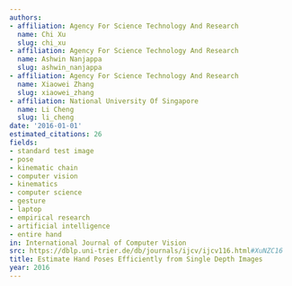 ```yaml
---
authors:
- affiliation: Agency For Science Technology And Research
  name: Chi Xu
  slug: chi_xu
- affiliation: Agency For Science Technology And Research
  name: Ashwin Nanjappa
  slug: ashwin_nanjappa
- affiliation: Agency For Science Technology And Research
  name: Xiaowei Zhang
  slug: xiaowei_zhang
- affiliation: National University Of Singapore
  name: Li Cheng
  slug: li_cheng
date: '2016-01-01'
estimated_citations: 26
fields:
- standard test image
- pose
- kinematic chain
- computer vision
- kinematics
- computer science
- gesture
- laptop
- empirical research
- artificial intelligence
- entire hand
in: International Journal of Computer Vision
src: https://dblp.uni-trier.de/db/journals/ijcv/ijcv116.html#XuNZC16
title: Estimate Hand Poses Efficiently from Single Depth Images
year: 2016
---
```

